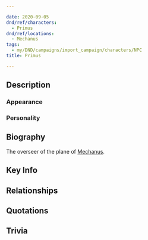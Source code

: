 ```yaml
---

date: 2020-09-05
dnd/ref/characters:
  - Primus
dnd/ref/locations:
  - Mechanus
tags:
  - my/DND/campaigns/import_campaign/characters/NPC
title: Primus

---
```


## Description

### Appearance

### Personality

## Biography

The overseer of the plane of [Mechanus](/dnd/locations/mechanus).

## Key Info

## Relationships

## Quotations

## Trivia
